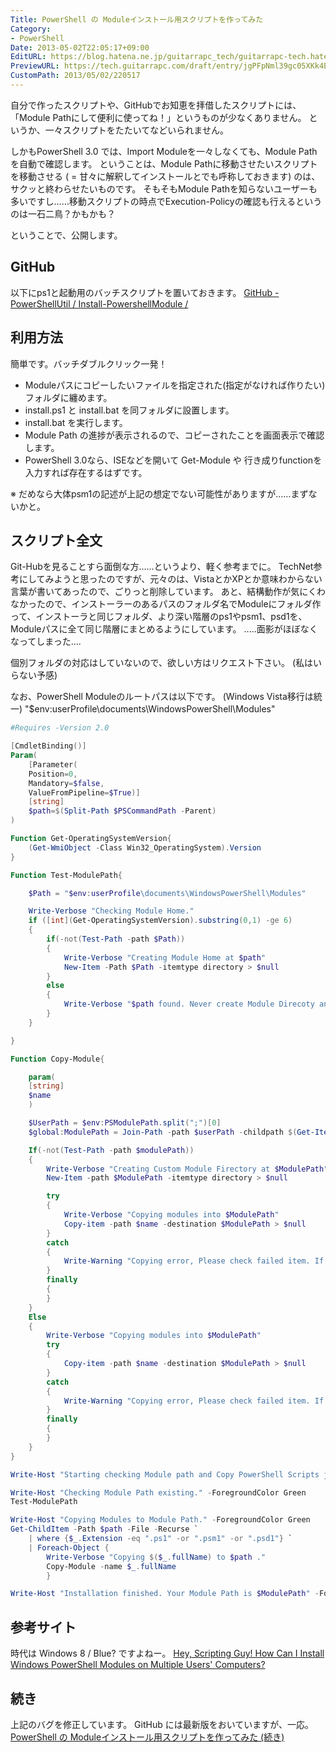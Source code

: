 ```yaml
---
Title: PowerShell の Moduleインストール用スクリプトを作ってみた
Category:
- PowerShell
Date: 2013-05-02T22:05:17+09:00
EditURL: https://blog.hatena.ne.jp/guitarrapc_tech/guitarrapc-tech.hatenablog.com/atom/entry/6802418398340706774
PreviewURL: https://tech.guitarrapc.com/draft/entry/jgPFpNml39gc05XKk4EzllZ9VKk
CustomPath: 2013/05/02/220517
---
```


<!--
Date: 2013-05-02T22:05:17+09:00
URL: https://tech.guitarrapc.com/entry/2013/05/02/220517
-->

自分で作ったスクリプトや、GitHubでお知恵を拝借したスクリプトには、「Module Pathにして便利に使ってね！」というものが少なくありません。
というか、一々スクリプトをたたいてなどいられません。

しかもPowerShell 3.0 では、Import Moduleを一々しなくても、Module Pathを自動で確認します。
ということは、Module Pathに移動させたいスクリプトを移動させる ( = 甘々に解釈してインストールとでも呼称しておきます) のは、サクッと終わらせたいものです。
そもそもModule Pathを知らないユーザーも多いですし……移動スクリプトの時点でExecution-Policyの確認も行えるというのは一石二鳥？かもかも？

ということで、公開します。



## GitHub

以下にps1と起動用のバッチスクリプトを置いておきます。
[GitHub - PowerShellUtil / Install-PowershellModule / ](https://github.com/guitarrapc/PowerShellUtil/tree/master/Install-PowershellModule)

## 利用方法
簡単です。バッチダブルクリック一発！

- Moduleパスにコピーしたいファイルを指定された(指定がなければ作りたい)フォルダに纏めます。
- install.ps1 と install.bat を同フォルダに設置します。
- install.bat を実行します。
- Module Path の進捗が表示されるので、コピーされたことを画面表示で確認します。
- PowerShell 3.0なら、ISEなどを開いて Get-Module や 行き成りfunctionを入力すれば存在するはずです。

※ だめなら大体psm1の記述が上記の想定でない可能性がありますが……まずないかと。


## スクリプト全文
Git-Hubを見ることすら面倒な方……というより、軽く参考までに。
TechNet参考にしてみようと思ったのですが、元々のは、VistaとかXPとか意味わからない言葉が書いてあったので、ごりっと削除しています。
あと、結構動作が気にくわなかったので、インストーラーのあるパスのフォルダ名でModuleにフォルダ作って、インストーラと同じフォルダ、より深い階層のps1やpsm1、psd1を、Moduleパスに全て同じ階層にまとめるようにしています。
.....面影がほぼなくなってしまった....

個別フォルダの対応はしていないので、欲しい方はリクエスト下さい。 (私はいらない予感)

なお、PowerShell Moduleのルートパスは以下です。 (Windows Vista移行は統一)
"$env:userProfile\documents\WindowsPowerShell\Modules"


```ps1
#Requires -Version 2.0

[CmdletBinding()]
Param(
	[Parameter(
	Position=0,
	Mandatory=$false,
	ValueFromPipeline=$True)]
	[string]
	$path=$(Split-Path $PSCommandPath -Parent)
)

Function Get-OperatingSystemVersion{
	(Get-WmiObject -Class Win32_OperatingSystem).Version
}

Function Test-ModulePath{

	$Path = "$env:userProfile\documents\WindowsPowerShell\Modules"

	Write-Verbose "Checking Module Home."
	if ([int](Get-OperatingSystemVersion).substring(0,1) -ge 6)
	{
		if(-not(Test-Path -path $Path))
		{
			Write-Verbose "Creating Module Home at $path"
			New-Item -Path $Path -itemtype directory > $null
		}
		else
		{
			Write-Verbose "$path found. Never create Module Direcoty and end Test-ModulePath function."
		}
	}

}

Function Copy-Module{

	param(
	[string]
	$name
	)

	$UserPath = $env:PSModulePath.split(";")[0]
	$global:ModulePath = Join-Path -path $userPath -childpath $(Get-Item $PSCommandPath).Directory.Name

	If(-not(Test-Path -path $modulePath))
	{
		Write-Verbose "Creating Custom Module Firectory at $ModulePath"
		New-Item -path $ModulePath -itemtype directory > $null

		try
		{
			Write-Verbose "Copying modules into $ModulePath"
			Copy-item -path $name -destination $ModulePath > $null
		}
		catch
		{
			Write-Warning "Copying error, Please check failed item. If you can, please copy it to $ModulePath"
		}
		finally
		{
		}
	}
	Else
	{
		Write-Verbose "Copying modules into $ModulePath"
		try
		{
			Copy-item -path $name -destination $ModulePath > $null
		}
		catch
		{
			Write-Warning "Copying error, Please check failed item. If you can, please copy it to $ModulePath"
		}
		finally
		{
		}
	}
}

Write-Host "Starting checking Module path and Copy PowerShell Scripts job." -ForegroundColor Green

Write-Host "Checking Module Path existing." -ForegroundColor Green
Test-ModulePath

Write-Host "Copying Modules to Module Path." -ForegroundColor Green
Get-ChildItem -Path $path -File -Recurse `
	| where {$_.Extension -eq ".ps1" -or ".psm1" -or ".psd1"} `
	| Foreach-Object {
		Write-Verbose "Copying $($_.fullName) to $path ."
		Copy-Module -name $_.fullName
		}

Write-Host "Installation finished. Your Module Path is $ModulePath" -ForegroundColor Green
```




## 参考サイト
時代は Windows 8 / Blue? ですよねー。
[Hey, Scripting Guy! How Can I Install Windows PowerShell Modules on Multiple Users' Computers?](http://blogs.technet.com/b/heyscriptingguy/archive/2010/01/19/hey-scripting-guy-january-19-2010.aspx)

## 続き
上記のバグを修正しています。
GitHub には最新版をおいていますが、一応。
[PowerShell の Moduleインストール用スクリプトを作ってみた (続き)](http://wp.me/p2SHCh-YR)
